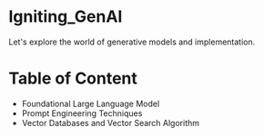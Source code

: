 # Igniting_GenAI
Let's explore the world of generative models and implementation.

# Table of Content
- Foundational Large Language Model
- Prompt Engineering Techniques
- Vector Databases and Vector Search Algorithm